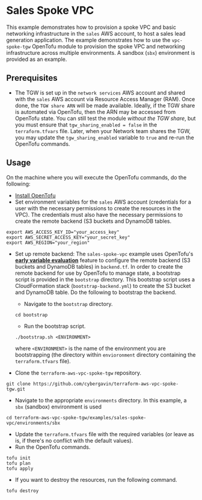 # Sales Spoke VPC

This example demonstrates how to provision a spoke VPC and basic networking infrastructure in the `sales` AWS account, to host a sales lead generation application. The example demonstrates how to use the `vpc-spoke-tgw` OpenTofu module to provision the spoke VPC and networking infrastructure across multiple environments. A sandbox (`sbx`) environment is provided as an example.

## Prerequisites

- The TGW is set up in the `network services` AWS account and shared with the `sales` AWS account via Resource Access Manager (RAM). Once done, the `TGW share ARN` will be made available. Ideally, if the TGW share is automated via OpenTofu, then the ARN may be accessed from OpenTofu state. You can still test the module *without the TGW share*, but you must ensure that `tgw_sharing_enabled = false` in the `terraform.tfvars` file. Later, when your Network team shares the TGW, you may update the `tgw_sharing_enabled` variable to `true` and re-run the OpenTofu commands.

## Usage

On the machine where you will execute the OpenTofu commands, do the following:
  - [Install OpenTofu](https://opentofu.org/docs/install/index.html)
  - Set environment variables for the `sales` AWS account (credentials for a user with the necessary permissions to create the resources in the VPC). The credentials must also have the necessary permissions to create the remote backend (S3 buckets and DynamoDB tables.
  ```
  export AWS_ACCESS_KEY_ID="your_access_key"
  export AWS_SECRET_ACCESS_KEY="your_secret_key"
  export AWS_REGION="your_region"
  ```
  - Set up remote backend: The `sales-spoke-vpc` example uses OpenTofu's **[early variable evaluation](https://opentofu.org/docs/intro/whats-new/#early-variablelocals-evaluation)** feature to configure the remote backend (S3 buckets and DynamoDB tables) in `backend.tf`. In order to create the remote backend for use by OpenTofu to manage state, a bootstrap script is provided in the `bootstrap` directory. This bootstrap script uses a CloudFormation stack (`bootstrap-backend.yml`) to create the S3 bucket and DynamoDB table. Do the following to bootstrap the backend.
    - Navigate to the `bootstrap` directory.
    ```
    cd bootstrap
    ```
    - Run the bootstrap script.
    ```
    ./bootstrap.sh <ENVIRONMENT>
    ```
    where `<ENVIRONMENT>` is the name of the environment you are bootstrapping (the directory within `envioronment` directory containing the `terraform.tfvars` file).
    
  - Clone the `terraform-aws-vpc-spoke-tgw` repository.
  ```
  git clone https://github.com/cybergavin/terraform-aws-vpc-spoke-tgw.git
  ```
  - Navigate to the appropriate `environments` directory. In this example, a `sbx` (sandbox) environment is used
  ```
  cd terraform-aws-vpc-spoke-tgw/examples/sales-spoke-vpc/environments/sbx
  ```
  - Update the `terraform.tfvars` file with the required variables (or leave as is, if there's no conflict with the default values).
  - Run the OpenTofu commands.
  ```
  tofu init
  tofu plan
  tofu apply
  ```
  - If you want to destroy the resources, run the following command.
  ```
  tofu destroy
  ```